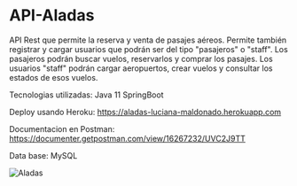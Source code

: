 # API-Aladas
API Rest que permite la reserva y venta de pasajes aéreos. Permite también registrar y cargar usuarios que podrán ser del tipo "pasajeros" o "staff". Los pasajeros podrán buscar vuelos, reservarlos y comprar los pasajes. Los usuarios "staff" podrán cargar aeropuertos, crear vuelos y consultar los estados de esos vuelos.

Tecnologias utilizadas: Java 11 SpringBoot

Deploy usando Heroku: https://aladas-luciana-maldonado.herokuapp.com

Documentacion en Postman: https://documenter.getpostman.com/view/16267232/UVC2J9TT

Data base: MySQL


![Aladas](https://user-images.githubusercontent.com/79877306/139926532-1332918f-8930-4c5f-a1e5-b8df39959168.PNG)
